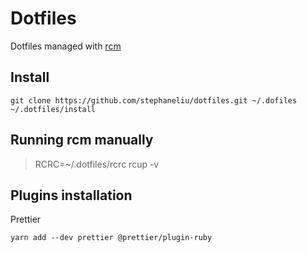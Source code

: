 # Dotfiles

Dotfiles managed with [rcm][1]

## Install

```
git clone https://github.com/stephaneliu/dotfiles.git ~/.dofiles
~/.dotfiles/install
```

## Running rcm manually

> RCRC=~/.dotfiles/rcrc rcup -v

[1]:https://github.com/thoughtbot/rcm

## Plugins installation

Prettier
```
yarn add --dev prettier @prettier/plugin-ruby
```
